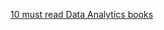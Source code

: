 [10 must read Data Analytics books](https://www.ironhack.com/us/en/blog/10-must-read-data-analytics-books)
